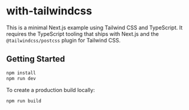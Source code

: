 # with-tailwindcss

This is a minimal Next.js example using Tailwind CSS and TypeScript.
It requires the TypeScript tooling that ships with Next.js and the
`@tailwindcss/postcss` plugin for Tailwind CSS.

## Getting Started

```bash
npm install
npm run dev
```

To create a production build locally:

```bash
npm run build
```

